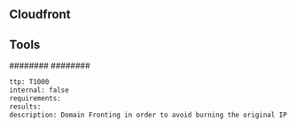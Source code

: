 ## Cloudfront

## Tools
########
########


```meta
ttp: T1000
internal: false
requirements: 
results: 
description: Domain Fronting in order to avoid burning the original IP of the c2 server
```

